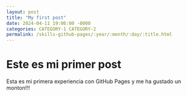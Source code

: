 ```yaml
---
layout: post
title: "My first post"
date: 2024-04-11 19:06:00 -0000
categories: CATEGORY-1 CATEGORY-2
permalink: /skills-github-pages/:year/:month/:day/:title.html
---
```

# Este es mi primer post

Esta es mi primera experiencia con GitHub Pages y me ha gustado un monton!!!
